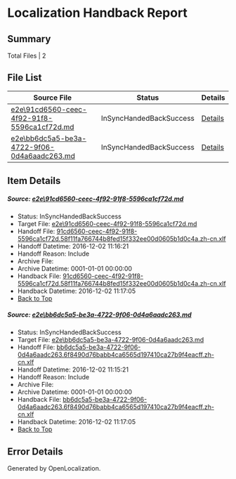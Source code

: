 # <a name='report-top'></a> Localization Handback Report

## Summary
 Total Files | 2

## File List
 Source File | Status | Details 
 ----------- | ------ | ------- 
 [e2e\91cd6560-ceec-4f92-91f8-5596ca1cf72d.md](https://github.com/OpenLocalizationTestOrg/ol-test0/blob/0d7cdffdf5bf9b628d768f0707597a35e8ee9f95/e2e/91cd6560-ceec-4f92-91f8-5596ca1cf72d.md) | InSyncHandedBackSuccess | [Details](#3f33b1ae070ee4d6239a69ab21a712d82ec75c551)
 [e2e\bb6dc5a5-be3a-4722-9f06-0d4a6aadc263.md](https://github.com/OpenLocalizationTestOrg/ol-test0/blob/0d7cdffdf5bf9b628d768f0707597a35e8ee9f95/e2e/bb6dc5a5-be3a-4722-9f06-0d4a6aadc263.md) | InSyncHandedBackSuccess | [Details](#0d273d4a9eff6a3a7303996f6d5f8e7f52d570f22)

## Item Details
##### <a name='3f33b1ae070ee4d6239a69ab21a712d82ec75c551'></a> Source: [e2e\91cd6560-ceec-4f92-91f8-5596ca1cf72d.md](https://github.com/OpenLocalizationTestOrg/ol-test0/blob/0d7cdffdf5bf9b628d768f0707597a35e8ee9f95/e2e/91cd6560-ceec-4f92-91f8-5596ca1cf72d.md)
* Status: InSyncHandedBackSuccess
* Target File: [e2e\91cd6560-ceec-4f92-91f8-5596ca1cf72d.md](https://github.com/OpenLocalizationTestOrg/ol-test0-zhcn/blob/e25d5b3573588c3d80973da03e243ed1aaa40b87/e2e/91cd6560-ceec-4f92-91f8-5596ca1cf72d.md)
* Handoff File: [91cd6560-ceec-4f92-91f8-5596ca1cf72d.58f11fa766744b8fed15f332ee00d0605b1d0c4a.zh-cn.xlf](https://github.com/OpenLocalizationTestOrg/ol-test0-handoff/blob/f174d139f8779e0a925db35871356d95f7bcb204/ol-handoff/OpenLocalizationTestOrg/ol-test0-zhcn/shujia/ht/91cd6560-ceec-4f92-91f8-5596ca1cf72d.58f11fa766744b8fed15f332ee00d0605b1d0c4a.zh-cn.xlf)
* Handoff Datetime: 2016-12-02 11:16:21
* Handoff Reason: Include
* Archive File: 
* Archive Datetime: 0001-01-01 00:00:00
* Handback File: [91cd6560-ceec-4f92-91f8-5596ca1cf72d.58f11fa766744b8fed15f332ee00d0605b1d0c4a.zh-cn.xlf](https://github.com/OpenLocalizationTestOrg/ol-test0-handback/blob/f58182e0137a59b33bdf07d2d3e5328ceab9783a/ol-handback/OpenLocalizationTestOrg/ol-test0-zhcn/shujia/ht/91cd6560-ceec-4f92-91f8-5596ca1cf72d.58f11fa766744b8fed15f332ee00d0605b1d0c4a.zh-cn.xlf)
* Handback Datetime: 2016-12-02 11:17:05
* [Back to Top](#report-top)

##### <a name='0d273d4a9eff6a3a7303996f6d5f8e7f52d570f22'></a> Source: [e2e\bb6dc5a5-be3a-4722-9f06-0d4a6aadc263.md](https://github.com/OpenLocalizationTestOrg/ol-test0/blob/0d7cdffdf5bf9b628d768f0707597a35e8ee9f95/e2e/bb6dc5a5-be3a-4722-9f06-0d4a6aadc263.md)
* Status: InSyncHandedBackSuccess
* Target File: [e2e\bb6dc5a5-be3a-4722-9f06-0d4a6aadc263.md](https://github.com/OpenLocalizationTestOrg/ol-test0-zhcn/blob/e25d5b3573588c3d80973da03e243ed1aaa40b87/e2e/bb6dc5a5-be3a-4722-9f06-0d4a6aadc263.md)
* Handoff File: [bb6dc5a5-be3a-4722-9f06-0d4a6aadc263.6f8490d76babb4ca6565d197410ca27b9f4eacff.zh-cn.xlf](https://github.com/OpenLocalizationTestOrg/ol-test0-handoff/blob/eed1215b7cbd2a7a338abb0e379c8bdbd910efad/ol-handoff/OpenLocalizationTestOrg/ol-test0-zhcn/shujia/ht/bb6dc5a5-be3a-4722-9f06-0d4a6aadc263.6f8490d76babb4ca6565d197410ca27b9f4eacff.zh-cn.xlf)
* Handoff Datetime: 2016-12-02 11:15:21
* Handoff Reason: Include
* Archive File: 
* Archive Datetime: 0001-01-01 00:00:00
* Handback File: [bb6dc5a5-be3a-4722-9f06-0d4a6aadc263.6f8490d76babb4ca6565d197410ca27b9f4eacff.zh-cn.xlf](https://github.com/OpenLocalizationTestOrg/ol-test0-handback/blob/f58182e0137a59b33bdf07d2d3e5328ceab9783a/ol-handback/OpenLocalizationTestOrg/ol-test0-zhcn/shujia/ht/bb6dc5a5-be3a-4722-9f06-0d4a6aadc263.6f8490d76babb4ca6565d197410ca27b9f4eacff.zh-cn.xlf)
* Handback Datetime: 2016-12-02 11:17:05
* [Back to Top](#report-top)


## Error Details

Generated by OpenLocalization.
